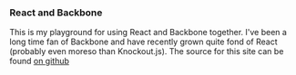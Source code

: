 ### React and Backbone

This is my playground for using React and Backbone together. I've been a long
time fan of Backbone and have recently grown quite fond of React (probably even
moreso than Knockout.js). The source for this site can be found
[on github](https://github.com/abradley2/modern-fullstack-javascript)
